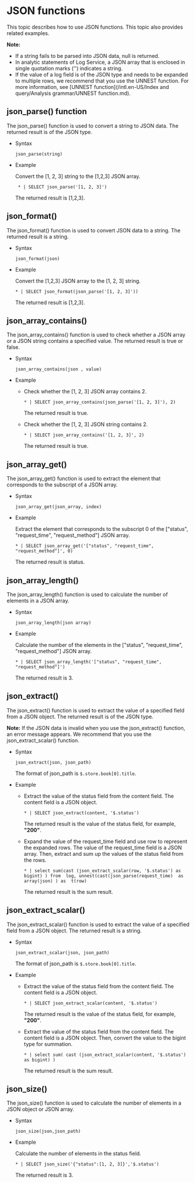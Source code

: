 # JSON functions

This topic describes how to use JSON functions. This topic also provides related examples.

**Note:**

-   If a string fails to be parsed into JSON data, null is returned.
-   In analytic statements of Log Service, a JSON array that is enclosed in single quotation marks \(''\) indicates a string.
-   If the value of a log field is of the JSON type and needs to be expanded to multiple rows, we recommend that you use the UNNEST function. For more information, see [UNNEST function](/intl.en-US/Index and query/Analysis grammar/UNNEST function.md).

## json\_parse\(\) function

The json\_parse\(\) function is used to convert a string to JSON data. The returned result is of the JSON type.

-   Syntax

    ```
    json_parse(string)
    ```

-   Example

    Convert the \[1, 2, 3\] string to the \[1,2,3\] JSON array.

    ```
     * | SELECT json_parse('[1, 2, 3]')
    ```

    The returned result is \[1,2,3\].


## json\_format\(\)

The json\_format\(\) function is used to convert JSON data to a string. The returned result is a string.

-   Syntax

    ```
    json_format(json)
    ```

-   Example

    Convert the \[1,2,3\] JSON array to the \[1, 2, 3\] string.

    ```
    * | SELECT json_format(json_parse('[1, 2, 3]'))
    ```

    The returned result is \[1,2,3\].


## json\_array\_contains\(\)

The json\_array\_contains\(\) function is used to check whether a JSON array or a JSON string contains a specified value. The returned result is true or false.

-   Syntax

    ```
    json_array_contains(json , value)
    ```

-   Example
    -   Check whether the \[1, 2, 3\] JSON array contains 2.

        ```
        * | SELECT json_array_contains(json_parse('[1, 2, 3]'), 2)
        ```

        The returned result is true.

    -   Check whether the \[1, 2, 3\] JSON string contains 2.

        ```
        * | SELECT json_array_contains('[1, 2, 3]', 2)
        ```

        The returned result is true.


## json\_array\_get\(\)

The json\_array\_get\(\) function is used to extract the element that corresponds to the subscript of a JSON array.

-   Syntax

    ```
    json_array_get(json_array, index)
    ```

-   Example

    Extract the element that corresponds to the subscript 0 of the \["status", "request\_time", "request\_method"\] JSON array.

    ```
    * | SELECT json_array_get('["status", "request_time", "request_method"]', 0)
    ```

    The returned result is status.


## json\_array\_length\(\)

The json\_array\_length\(\) function is used to calculate the number of elements in a JSON array.

-   Syntax

    ```
    json_array_length(json array)
    ```

-   Example

    Calculate the number of the elements in the \["status", "request\_time", "request\_method"\] JSON array.

    ```
    * | SELECT json_array_length('["status", "request_time", "request_method"]')
    ```

    The returned result is 3.


## json\_extract\(\)

The json\_extract\(\) function is used to extract the value of a specified field from a JSON object. The returned result is of the JSON type.

**Note:** If the JSON data is invalid when you use the json\_extract\(\) function, an error message appears. We recommend that you use the json\_extract\_scalar\(\) function.

-   Syntax

    ```
    json_extract(json, json_path)
    ```

    The format of json\_path is `$.store.book[0].title`.

-   Example
    -   Extract the value of the status field from the content field. The content field is a JSON object.

        ```
        * | SELECT json_extract(content, '$.status')
        ```

        The returned result is the value of the status field, for example, **"200"**.

    -   Expand the value of the request\_time field and use row to represent the expanded rows. The value of the request\_time field is a JSON array. Then, extract and sum up the values of the status field from the rows.

        ```
        * | select sum(cast (json_extract_scalar(row, '$.status') as bigint) ) from  log, unnest(cast(json_parse(request_time)  as array(json) ) as  t(row)
        ```

        The returned result is the sum result.


## json\_extract\_scalar\(\)

The json\_extract\_scalar\(\) function is used to extract the value of a specified field from a JSON object. The returned result is a string.

-   Syntax

    ```
    json_extract_scalar(json, json_path)
    ```

    The format of json\_path is `$.store.book[0].title`.

-   Example
    -   Extract the value of the status field from the content field. The content field is a JSON object.

        ```
        * | SELECT json_extract_scalar(content, '$.status')
        ```

        The returned result is the value of the status field, for example, **"200"**.

    -   Extract the value of the status field from the content field. The content field is a JSON object. Then, convert the value to the bigint type for summation.

        ```
        * | select sum( cast (json_extract_scalar(content, '$.status') as bigint) )
        ```

        The returned result is the sum result.


## json\_size\(\)

The json\_size\(\) function is used to calculate the number of elements in a JSON object or JSON array.

-   Syntax

    ```
    json_size(json,json_path)
    ```

-   Example

    Calculate the number of elements in the status field.

    ```
    * | SELECT json_size('{"status":[1, 2, 3]}','$.status') 
    ```

    The returned result is 3.


